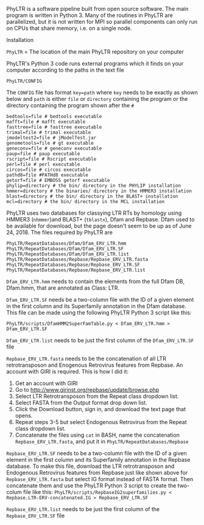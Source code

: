 PhyLTR is a software pipeline built from open source software. The main program is written in Python 3. Many of the routines in PhyLTR are parallelized, but it is not written for MPI so parallel components can only run on CPUs that share memory, i.e. on a single node.

Installation

`PhyLTR` = The location of the main PhyLTR repository on your computer

PhyLTR's Python 3 code runs external programs which it finds on your computer according to the paths in the text file
```
PhyLTR/CONFIG
```
The `CONFIG` file has format `key=path` where `key` needs to be exactly as shown below and `path` is either `file` or `directory` containing the program or the directory containing the program shown after the `#`

```
bedtools=file # bedtools executable
mafft=file # mafft executable
fasttree=file # fasttree executable
trimal=file # trimal executable
jmodeltest2=file # jModelTest.jar
genometools=file # gt executable
geneconv=file # geneconv executable
paup=file # paup executable
rscript=file # Rscript executable
perl=file # perl executable
circos=file # circos executable
pathd8=file #PATHd8 executable
getorf=file # EMBOSS getorf executable
phylip=directory # the bin/ directory in the PHYLIP installation
hmmer=directory # the binaries/ directory in the HMMER3 installation
blast=directory # the bin/ directory in the BLAST+ installation
mcl=directory # the bin/ directory in the MCL installation
```

PhyLTR uses two databases for classying LTR RTs by homology using HMMER3 (`nhmmer`)and BLAST+ (`tblastx`), Dfam and Repbase. Dfam used to be available for download, but the page doesn't seem to be up as of June 24, 2018. The files required by PhyLTR are

```
PhyLTR/RepeatDatabases/Dfam/Dfam_ERV_LTR.hmm
PhyLTR/RepeatDatabases/Dfam/Dfam_ERV_LTR.SF
PhyLTR/RepeatDatabases/Dfam/Dfam_ERV_LTR.list
PhyLTR/RepeatDatabases/Repbase/Repbase_ERV_LTR.fasta
PhyLTR/RepeatDatabases/Repbase/Repbase_ERV_LTR.SF
PhyLTR/RepeatDatabases/Repbase/Repbase_ERV_LTR.list
```

`Dfam_ERV_LTR.hmm`  needs to contain the elements from the full Dfam DB, Dfam.hmm, that are annotated as Class: LTR.

`Dfam_ERV_LTR.SF` needs be a two-column file with the ID of a given element in the first column and its Superfamily annotation in the Dfam database. This file can be made using the following PhyLTR Python 3 script like this: 

`PhyLTR/scripts/DfamHMM2SuperFamTable.py < Dfam_ERV_LTR.hmm > Dfam_ERV_LTR.SF`

`Dfam_ERV_LTR.list` needs to be just the first column of the `Dfam_ERV_LTR.SF` file

`Repbase_ERV_LTR.fasta` needs to be the concatenation of all LTR retrotransposon and Enogenous Retrovirus features from Repbase. An account with GIRI is required. This is how I did it:

1. Get an account with GIRI
2. Go to http://www.girinst.org/repbase/update/browse.php
3. Select LTR Retrotransposon from the Repeat class dropdown list.
4. Select FASTA from the Output format drop down list.
5. Click the Download button, sign in, and download the text page that opens.
6. Repeat steps 3-5 but select Endogenous Retrovirus from the Repeat class dropdown list.
7. Concatenate the files using `cat` in BASH, name the concatenation `Repbase_ERV_LTR.fasta`, and put it in `PhyLTR/RepeatDatabases/Repbase`

`Repbase_ERV_LTR.SF` needs to be a two-column file with the ID of a given element in the first column and its Superfamily annotation in the Repbase database. To make this file, download the LTR retrotransposon and Endogenous Retrovirus features from Repbase just like shown above for `Repbase_ERV_LTR.fasta` but select IG format instead of FASTA format. Then concatenate them and use the PhyLTR Python 3 script to create the two-colum file like this: `PhyLTR/scripts/RepbaseIG2superfamilies.py < Repbase.LTR-ERV-concatenated.IG > Repbase_ERV_LTR.SF`

`Repbase_ERV_LTR.list` needs to be just the first column of the `Repbase_ERV_LTR.SF` file
